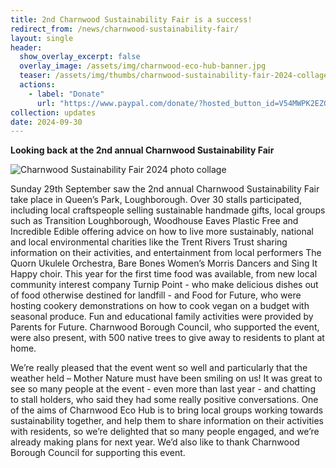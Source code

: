 ```yaml
---
title: 2nd Charnwood Sustainability Fair is a success!
redirect_from: /news/charnwood-sustainability-fair/
layout: single
header:
  show_overlay_excerpt: false
  overlay_image: /assets/img/charnwood-eco-hub-banner.jpg
  teaser: /assets/img/thumbs/charnwood-sustainability-fair-2024-collage-small.png
  actions:
    - label: "Donate"
      url: "https://www.paypal.com/donate/?hosted_button_id=V54MWPK2EZGPY"
collection: updates
date: 2024-09-30
---
```


**Looking back at the 2nd annual Charnwood Sustainability Fair**

![Charnwood Sustainability Fair 2024 photo collage](/assets/img/charnwood-sustainability-fair-2024-collage.png)

Sunday 29th September saw the 2nd annual Charnwood Sustainability Fair take place in Queen’s Park, Loughborough. Over 30 stalls participated, including local craftspeople selling sustainable handmade gifts, local groups such as Transition Loughborough, Woodhouse Eaves Plastic Free and Incredible Edible offering advice on how to live more sustainably, national and local environmental charities like the Trent Rivers Trust sharing information on their activities, and entertainment from local performers The Quorn Ukulele Orchestra, Bare Bones Women’s Morris Dancers and Sing It Happy choir. This year for the first time food was available, from new local community interest company Turnip Point - who make delicious dishes out of food otherwise destined for landfill - and Food for Future, who were hosting cookery demonstrations on how to cook vegan on a budget with seasonal produce. Fun and educational family activities were provided by Parents for Future. Charnwood Borough Council, who supported the event, were also present, with 500 native trees to give away to residents to plant at home.

We’re really pleased that the event went so well and particularly that the weather held – Mother Nature must have been smiling on us! It was great to see so many people at the event - even more than last year - and chatting to stall holders, who said they had some really positive conversations. One of the aims of Charnwood Eco Hub is to bring local groups working towards sustainability together, and help them to share information on their activities with residents, so we’re delighted that so many people engaged, and we’re already making plans for next year. We’d also like to thank Charnwood Borough Council for supporting this event.

